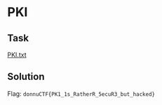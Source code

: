 # PKI

## Task

[PKI.txt](./src/PKI.txt)

## Solution

Flag: `donnuCTF{PK1_1s_RatherR_5ecuR3_but_hacked}`